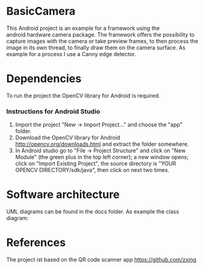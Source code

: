 # BasicCamera
This Android project is an example for a framework using the android.hardware.camera package.
The framework offers the possibility to capture images with the camera or take preview frames,
to then process the image in its own thread, to finally draw them on the camera surface.
As example for a process I use a Canny edge detector.

# Dependencies
To run the project the OpenCV library for Android is required.

### Instructions for Android Studio

1. Import the project "New -> Import Project..." and choose the "app" folder.
2. Download the OpenCV library for Android http://opencv.org/downloads.html and extract the folder somewhere.
3. In Android studio go to "File -> Project Structure" and click on "New Module" (the green plus in the top left corner); a new window opens; click on "Import Existing Project", the source directory is "YOUR OPENCV DIRECTORY/sdk/java", then click on next two times.

# Software architecture
UML diagrams can be found in the docs folder. As example the class diagram:

# References
The project ist based on the QR code scanner app https://github.com/zxing
